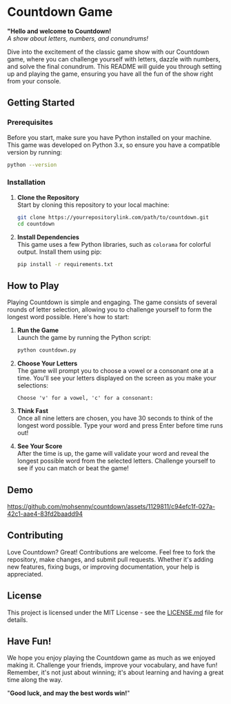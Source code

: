 # Countdown Game

**"Hello and welcome to Countdown!**  
*A show about letters, numbers, and conundrums!*

Dive into the excitement of the classic game show with our Countdown game, where you can challenge yourself with letters, dazzle with numbers, and solve the final conundrum. This README will guide you through setting up and playing the game, ensuring you have all the fun of the show right from your console.

## Getting Started

### Prerequisites

Before you start, make sure you have Python installed on your machine. This game was developed on Python 3.x, so ensure you have a compatible version by running:

```bash
python --version
```

### Installation

1. **Clone the Repository**  
   Start by cloning this repository to your local machine:

   ```bash
   git clone https://yourrepositorylink.com/path/to/countdown.git
   cd countdown
   ```

2. **Install Dependencies**  
   This game uses a few Python libraries, such as `colorama` for colorful output. Install them using pip:

   ```bash
   pip install -r requirements.txt
   ```

## How to Play

Playing Countdown is simple and engaging. The game consists of several rounds of letter selection, allowing you to challenge yourself to form the longest word possible. Here's how to start:

1. **Run the Game**  
   Launch the game by running the Python script:

   ```bash
   python countdown.py
   ```

2. **Choose Your Letters**  
   The game will prompt you to choose a vowel or a consonant one at a time. You'll see your letters displayed on the screen as you make your selections:

   ```
   Choose 'v' for a vowel, 'c' for a consonant: 
   ```

3. **Think Fast**  
   Once all nine letters are chosen, you have 30 seconds to think of the longest word possible. Type your word and press Enter before time runs out!

4. **See Your Score**  
   After the time is up, the game will validate your word and reveal the longest possible word from the selected letters. Challenge yourself to see if you can match or beat the game!

## Demo

https://github.com/mohsenny/countdown/assets/1129811/c94efc1f-027a-42c1-aae4-83fd2baadd94


## Contributing

Love Countdown? Great! Contributions are welcome. Feel free to fork the repository, make changes, and submit pull requests. Whether it's adding new features, fixing bugs, or improving documentation, your help is appreciated.

## License

This project is licensed under the MIT License - see the [LICENSE.md](LICENSE.md) file for details.

## Have Fun!

We hope you enjoy playing the Countdown game as much as we enjoyed making it. Challenge your friends, improve your vocabulary, and have fun! Remember, it's not just about winning; it's about learning and having a great time along the way.

"**Good luck, and may the best words win!**"